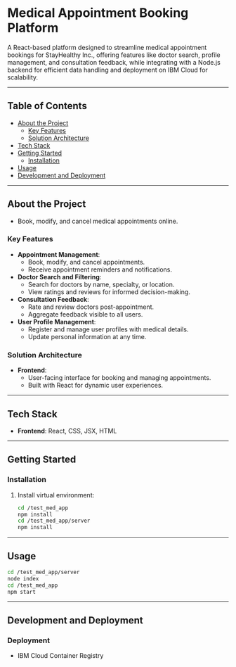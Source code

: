 # Medical Appointment Booking Platform

A React-based platform designed to streamline medical appointment bookings for StayHealthy Inc., offering features like doctor search, profile management, and consultation feedback, while integrating with a Node.js backend for efficient data handling and deployment on IBM Cloud for scalability.

---

## Table of Contents

- [About the Project](#about-the-project)
  - [Key Features](#key-features)
  - [Solution Architecture](#solution-architecture)
- [Tech Stack](#tech-stack)
- [Getting Started](#getting-started)
  - [Installation](#installation)
- [Usage](#usage)
- [Development and Deployment](#development-and-deployment)

---

## About the Project

- Book, modify, and cancel medical appointments online.

### Key Features

- **Appointment Management**:
  - Book, modify, and cancel appointments.
  - Receive appointment reminders and notifications.  
- **Doctor Search and Filtering**:
  - Search for doctors by name, specialty, or location.  
  - View ratings and reviews for informed decision-making.  
- **Consultation Feedback**:
  - Rate and review doctors post-appointment.  
  - Aggregate feedback visible to all users.  
- **User Profile Management**:
  - Register and manage user profiles with medical details.  
  - Update personal information at any time.  

### Solution Architecture

- **Frontend**:
  - User-facing interface for booking and managing appointments.  
  - Built with React for dynamic user experiences.  

---

## Tech Stack

- **Frontend**: React, CSS, JSX, HTML

---

## Getting Started

### Installation

1. Install virtual environment:
   ```bash
   cd /test_med_app
   npm install
   cd /test_med_app/server
   npm install
   ```

---

## Usage

   ```bash
   cd /test_med_app/server
   node index
   cd /test_med_app
   npm start
   ```

---

## Development and Deployment

### Deployment

- IBM Cloud Container Registry
